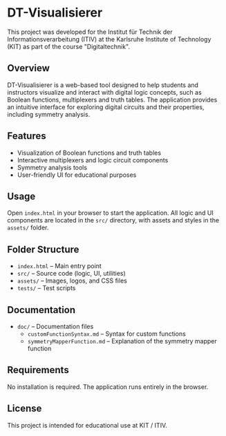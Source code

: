 # DT-Visualisierer

This project was developed for the Institut für Technik der Informationsverarbeitung (ITIV) at the Karlsruhe Institute of Technology (KIT) as part of the course "Digitaltechnik".

## Overview

DT-Visualisierer is a web-based tool designed to help students and instructors visualize and interact with digital logic concepts, such as Boolean functions, multiplexers and truth tables. The application provides an intuitive interface for exploring digital circuits and their properties, including symmetry analysis.

## Features

- Visualization of Boolean functions and truth tables
- Interactive multiplexers and logic circuit components
- Symmetry analysis tools
- User-friendly UI for educational purposes

## Usage

Open `index.html` in your browser to start the application. All logic and UI components are located in the `src/` directory, with assets and styles in the `assets/` folder.

## Folder Structure

- `index.html` – Main entry point
- `src/` – Source code (logic, UI, utilities)
- `assets/` – Images, logos, and CSS files
- `tests/` – Test scripts

## Documentation

- `doc/` – Documentation files
  - `customFunctionSyntax.md` – Syntax for custom functions
  - `symmetryMapperFunction.md` – Explanation of the symmetry mapper function

## Requirements

No installation is required. The application runs entirely in the browser.

## License

This project is intended for educational use at KIT / ITIV.
